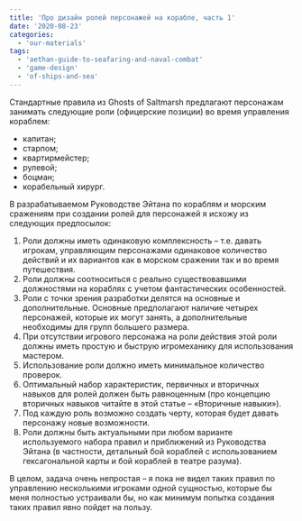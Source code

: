 ```yaml
---
title: 'Про дизайн ролей персонажей на корабле, часть 1'
date: '2020-08-23'
categories:
  - 'our-materials'
tags:
  - 'aethan-guide-to-seafaring-and-naval-combat'
  - 'game-design'
  - 'of-ships-and-sea'
---
```


Стандартные правила из Ghosts of Saltmarsh предлагают персонажам занимать следующие роли (офицерские позиции) во время управления кораблем:

- капитан;
- старпом;
- квартирмейстер;
- рулевой;
- боцман;
- корабельный хирург.

В разрабатываемом Руководстве Эйтана по кораблям и морским сражениям при создании ролей для персонажей я исхожу из следующих предпосылок:

1. Роли должны иметь одинаковую комплексность – т.е. давать игрокам, управляющим персонажами одинаковое количество действий и их вариантов как в морском сражении так и во время путешествия.
2. Роли должны соотноситься с реально существовавшими должностями на кораблях с учетом фантастических особенностей.
3. Роли с точки зрения разработки делятся на основные и дополнительные. Основные предполагают наличие четырех персонажей, которые их могут занять, а дополнительные необходимы для групп большего размера.
4. При отсутствии игрового персонажа на роли действия этой роли должны иметь простую и быструю игромеханику для использования мастером.
5. Использование роли должно иметь минимальное количество проверок.
6. Оптимальный набор характеристик, первичных и вторичных навыков для ролей должен быть равноценным (про концепцию вторичных навыков читайте в этой статье – «Вторичные навыки»).
7. Под каждую роль возможно создать черту, которая будет давать персонажу новые возможности.
8. Роли должны быть актуальными при любом варианте используемого набора правил и приближений из Руководства Эйтана (в частности, детальный бой кораблей с использованием гексагональной карты и бой кораблей в театре разума).

В целом, задача очень непростая – я пока не видел таких правил по управлению несколькими игроками одной сущностью, которые бы меня полностью устраивали бы, но как минимум попытка создания таких правил явно пойдет на пользу.
